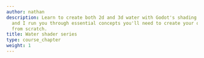 ```yaml
---
author: nathan
description: Learn to create both 2d and 3d water with Godot's shading language! Bastiaan
  and I run you through essential concepts you'll need to create your own shaders
  from scratch.
title: Water shader series
type: course_chapter
weight: 1
---
```

